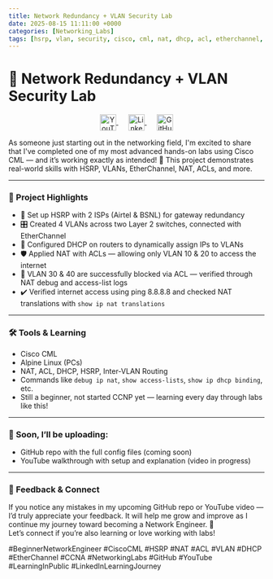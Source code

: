 ```yaml
---
title: Network Redundancy + VLAN Security Lab
date: 2025-08-15 11:11:00 +0000
categories: [Networking_Labs]
tags: [hsrp, vlan, security, cisco, cml, nat, dhcp, acl, etherchannel, inter-vlan, networklab]
---
```


# 🚀 Network Redundancy + VLAN Security Lab

<div style="text-align: center; margin: 15px 0;">
  <a href="https://www.youtube.com/channel/your-channel" target="_blank" style="margin: 0 10px;">
    <img src="https://cdn-icons-png.flaticon.com/48/1384/1384060.png" alt="YouTube" width="32" height="32" style="vertical-align: middle;">
  </a>
  <a href="https://www.linkedin.com/in/your-profile" target="_blank" style="margin: 0 10px;">
    <img src="https://cdn-icons-png.flaticon.com/48/174/174857.png" alt="LinkedIn" width="32" height="32" style="vertical-align: middle;">
  </a>
  <a href="https://github.com/your-github" target="_blank" style="margin: 0 10px;">
    <img src="https://cdn-icons-png.flaticon.com/48/733/733553.png" alt="GitHub" width="32" height="32" style="vertical-align: middle;">
  </a>
</div>

As someone just starting out in the networking field, I'm excited to share that I've completed one of my most advanced hands-on labs using Cisco CML — and it’s working exactly as intended! 👏 This project demonstrates real-world skills with HSRP, VLANs, EtherChannel, NAT, ACLs, and more.

---

### 📌 Project Highlights

- 🧩 Set up HSRP with 2 ISPs (Airtel & BSNL) for gateway redundancy  
- 🎛️ Created 4 VLANs across two Layer 2 switches, connected with EtherChannel  
- 🔄 Configured DHCP on routers to dynamically assign IPs to VLANs  
- 🛡️ Applied NAT with ACLs — allowing only VLAN 10 & 20 to access the internet  
- 🚫 VLAN 30 & 40 are successfully blocked via ACL — verified through NAT debug and access-list logs  
- ✔️ Verified internet access using ping 8.8.8.8 and checked NAT translations with `show ip nat translations`  

---

### 🛠️ Tools & Learning

- Cisco CML  
- Alpine Linux (PCs)  
- NAT, ACL, DHCP, HSRP, Inter-VLAN Routing  
- Commands like `debug ip nat`, `show access-lists`, `show ip dhcp binding`, etc.  
- Still a beginner, not started CCNP yet — learning every day through labs like this!

---

### 🎥 Soon, I’ll be uploading:

- GitHub repo with the full config files (coming soon)  
- YouTube walkthrough with setup and explanation (video in progress)  

---

### 🙏 Feedback & Connect

If you notice any mistakes in my upcoming GitHub repo or YouTube video — I’d truly appreciate your feedback. It will help me grow and improve as I continue my journey toward becoming a Network Engineer. 🤝  
Let’s connect if you’re also learning or love working with labs!

#BeginnerNetworkEngineer #CiscoCML #HSRP #NAT #ACL #VLAN #DHCP #EtherChannel #CCNA #NetworkingLabs #GitHub #YouTube #LearningInPublic #LinkedInLearningJourney
